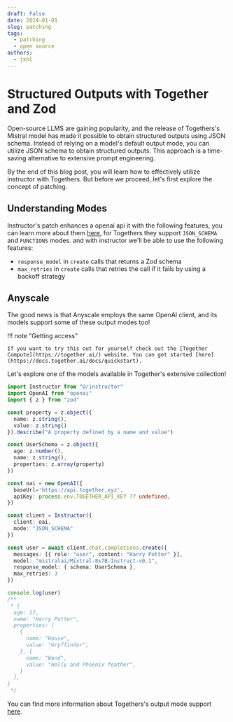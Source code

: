```yaml
---
draft: False
date: 2024-01-01
slug: patching
tags:
  - patching
  - open source
authors:
  - jxnl
---
```


# Structured Outputs with Together and Zod

Open-source LLMS are gaining popularity, and the release of Togethers's Mistral model has made it possible to obtain structured outputs using JSON schema. Instead of relying on a model's default output mode, you can utilize JSON schema to obtain structured outputs. This approach is a time-saving alternative to extensive prompt engineering.

By the end of this blog post, you will learn how to effectively utilize instructor with Togethers. But before we proceed, let's first explore the concept of patching.

## Understanding Modes

Instructor's patch enhances a openai api it with the following features, you can learn more about them [here](../../concepts/modes.md), for Togethers they support `JSON_SCHEMA` and `FUNCTIONS` modes. and with instructor we'll be able to use the following features:

- `response_model` in `create` calls that returns a Zod schema
- `max_retries` in `create` calls that retries the call if it fails by using a backoff strategy

## Anyscale

The good news is that Anyscale employs the same OpenAI client, and its models support some of these output modes too!

!!! note "Getting access"

    If you want to try this out for yourself check out the [Together Compute](https://together.ai/) website. You can get started [here](https://docs.together.ai/docs/quickstart).

Let's explore one of the models available in Together's extensive collection!

```ts
import Instructor from "@/instructor"
import OpenAI from "openai"
import { z } from "zod"

const property = z.object({
  name: z.string(),
  value: z.string()
}).describe("A property defined by a name and value")

const UserSchema = z.object({
  age: z.number(),
  name: z.string(),
  properties: z.array(property)
})

const oai = new OpenAI({
  baseUrl='https://api.together.xyz',
  apiKey: process.env.TOGETHER_API_KEY ?? undefined,
})

const client = Instructor({
  client: oai,
  mode: "JSON_SCHEMA"
})

const user = await client.chat.completions.create({
  messages: [{ role: "user", content: "Harry Potter" }],
  model: "mistralai/Mixtral-8x7B-Instruct-v0.1",
  response_model: { schema: UserSchema },
  max_retries: 3
})

console.log(user)
/**
 * {
  age: 17,
  name: "Harry Potter",
  properties: [
    {
      name: "House",
      value: "Gryffindor",
    }, {
      name: "Wand",
      value: "Holly and Phoenix feather",
    }
  ],
}
 */
```
You can find more information about Togethers's output mode support [here](https://docs.together.ai/docs/json-mode/).